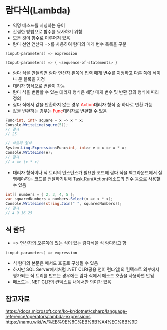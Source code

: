 람다식(Lambda)
=========
- 익명 메소드를 지칭하는 용어
- 간결한 방법으로 함수를 묘사하기 위함
- 모든 것이 함수로 이루어져 있음
- 람다 선언 연산자 =>를 사용하여 람다의 매개 변수 목록을 구분

```cs
(input-parameters) => expression
```
```cs
(Input-parameters) => { <sequence-of-statements> }
```

- 람다 식을 만들려면 람다 연산자 왼쪽에 입력 매개 변수를 지정하고 다른 쪽에 식이나 문 블록을 지정
- 대리자 형식으로 변환이 가능
- 람다 식을 변환할 수 있는 대리자 형식은 해당 매개 변수 및 반환 값의 형식에 따라 정의
- 람다 식에서 값을 반환하지 않는 경우 <span style="color:red">Action</span>대리자 형식 중 하나로 변환 가능
- 값을 반환하는 경우는 <span style="color:red">Func</span>대리자로 변환할 수 있음
```cs
Func<int, int> square = x => x * x;
Console.WriteLine(squre(5));
// 결과
// 25

// 식트리 형식
System.Linq.Expression<Func<int, int>> e = x => x * x;
Console.WriteLine(e);
// 결과
// x => (x * x)
```
- 대리자 형식이나 식 트리의 인스턴스가 필요한 코드에 람다 식을 백그라운드에서
 실행해야하는 코드를 전달하기위해 Task.Run(Action)메소드의 인수 등으로 사용할 수 있음
```cs
int[] numbers = { 2, 3, 4, 5 };
var squaredNumbers = numbers.Select(x => x * x);
Console.WriteLine(string.Join(" ", squaredNumbers));
// 결과
// 4 9 16 25
```

식 람다
-----
- => 연산자의 오른쪽에 있는 식이 있는 람다식을 식 람다라고 함
```cs
(input-parameters) => expression
```
- 식 람다의 본문은 메서드 호출로 구성될 수 있음
- 하지만 SQL Server에서처럼 .NET CLR(공용 언어 런타임)의 컨텍스트 외부에서 평가되는 식 트리를 만드는 경우에는 람다 식에서 메소드 호출을 사용하면 안됨
- 메소드는 .NET CLR의 컨텍스트 내에서만 의미가 있음 

참고자료
--------
https://docs.microsoft.com/ko-kr/dotnet/csharp/language-reference/operators/lambda-expressions    
https://namu.wiki/w/%EB%9E%8C%EB%8B%A4%EC%8B%9D
